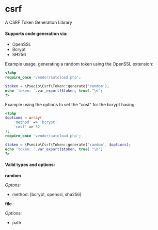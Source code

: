 csrf
====

A CSRF Token Generation Library

#### Supports code generation via:

- OpenSSL
- Bcrypt
- SH256

Example usage, generating a random token using the OpenSSL extension:


```php
<?php
require_once 'vendor/autoload.php';

$token = \Psecio\Csrf\Token::generate('random');
echo 'token: '.var_export($token, true)."\n";
?>
```

Example using the options to set the "cost" for the bcrypt hasing:

```php
<?php
$options = array(
	'method' => 'bcrypt'
	'cost' => 32
);
require_once 'vendor/autoload.php';

$token = \Psecio\Csrf\Token::generate('random', $options);
echo 'token: '.var_export($token, true)."\n";
?>
```

#### Valid types and options:

**random**

*Optons:*

- method: [bcrypt, openssl, sha256]

**file**

*Options:*

- path

